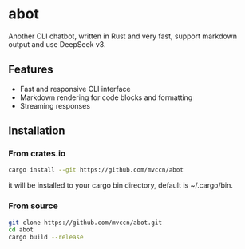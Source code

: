 # abot

Another CLI chatbot, written in Rust and very fast, support markdown output and use DeepSeek v3. 

## Features
- Fast and responsive CLI interface
- Markdown rendering for code blocks and formatting
- Streaming responses

## Installation

### From crates.io

```bash
cargo install --git https://github.com/mvccn/abot
```
it will be installed to your cargo bin directory, default is ~/.cargo/bin. 

### From source

```bash
git clone https://github.com/mvccn/abot.git
cd abot
cargo build --release
```